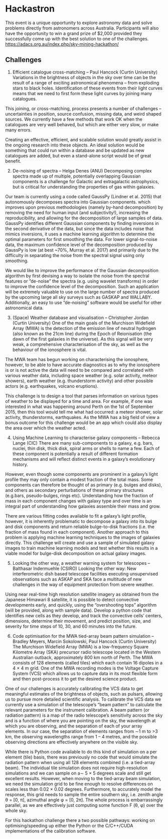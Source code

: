 # Hackastron
This event is a unique opportunity to explore astronomy data and solve problems directly from astronomers across Australia. Participants will also have the opportunity to win a grand prize of $2,000 provided they successfully come up with the best solution to one of the challenges.
https://adacs.org.au/index.php/sky-mining-hackathon/

## Challenges
1. Efficient catalogue cross-matching – Paul Hancock (Curtin University)
Variations in the brightness of objects in the sky over time can be the result of a range of exciting astronomical phenomena – from exploding stars to black holes. Identification of these events from their light curves means that we need to first form these light curves by joining many catalogues.

 This joining, or cross-matching, process presents a number of challenges – uncertainties in position, source confusion, missing data, and weird shaped sources. We currently have a few methods that work OK when the catalogues are very well behaved, but which are either very slow, or make many errors.

 Creating an effective, efficient, and scalable solution would greatly assist in the ongoing research into these objects. An ideal solution would be something that could run within a database and be updated as new catalogues are added, but even a stand-alone script would be of great benefit.

 

2.  De-noising of spectra – Helga Denes (ANU)
Decomposing complex spectra made up of multiple, potentially overlapping Gaussian components is a challenge for Galactic and extragalactic astrophysics, but is critical for understanding the properties of gas within galaxies.

 Our team is currently using a code called GaussPy (Lindner et al. 2015) that autonomously decomposes spectra into Gaussian components. which improves upon previous methodologies (namely by-hand decomposition) by removing the need for human input (and subjectivity!), increasing the reproducibility, and allowing for the decomposition of large samples of data. GaussPy identifies different Gaussian components by finding inversions in the second derivative of the data, but since the data includes noise that mimics inversions, it uses a machine learning algorithm to determine the optimal parameters for first smoothing the data. For lower signal-to-noise data, the maximum confidence level of the decomposition produced by GaussPy is low (at best ~70%, Murray et al. 2017) and primarily due to the difficulty in separating the noise from the spectral signal using only smoothing.

 We would like to improve the performance of the Gaussian decomposition algorithm by first devising a way to isolate the noise from the spectral features or ”de-noise” the spectra (e.g. using wavelet transforms) in order to improve the confidence level of the decomposition. Such an application will be extremely valuable to use on the large number of spectra produced by the upcoming large all sky surveys such as GASKAP and WALLABY. Additionally, an easy to use ”de-noising” software would be useful for other astronomical data.

 

3. (Space) Weather database and visualisation – Christopher Jordan (Curtin University)
One of the main goals of the Murchison Widefield Array (MWA) is the detection of the emission line of neutral hydrogen (also known as the 21cm line) during the Epoch of Reionisation (the dawn of the first galaxies in the universe). As this signal will be very weak,  a comprehensive characterisation of the sky, as well as the behaviour of the ionosphere is vital.

 The MWA team has begun working on characterising the ionosphere, however, to be able to have accurate diagnostics as to why the ionosphere is or is not active the data will need to be compared and correlated with various weather data, including space weather (e.g. solar activity, meteor showers), earth weather (e.g. thunderstorm activity) and other possible actors (e.g. earthquakes, volcano eruptions).

 This challenge is to design a tool that parses information on various types of weather to be displayed for a time and area. For example, if one was interested in what was happening around Perth on the 1st of September 2015, then this tool would tell me what had occurred: a meteor shower, solar activity, thunderstorms, earthquakes. As the MWA has a big field of view a bonus outcome for this challenge would be an app which could also display the area over which the weather acted.

 

4. Using Machine Learning to characterise galaxy components – Rebecca Lange (CIC)
There are many sub-components to a galaxy, e.g. bars, nuclei, thin disk, thick disk, spiral arms or shells to name a few. Each of these component is potentially a result of different formation mechanisms and will reflect distinct events in a galaxy’s evolutionary history.

 However, even though some components are prominent in a galaxy’s light profile they may only contain a modest fraction of the total mass. Some components can therefore be thought of as primary (e.g. bulges and disks), and others as secondary perturbations of these primary structures (e.g.bars, pseudo-bulges, rings etc). Understanding how the fraction of mass in each component changes with galaxy type and over time is an integral part of understanding how galaxies assemble their mass and grow.

 There are various fitting codes available to fit a galaxy’s light profile, however, it is inherently problematic to decompose a galaxy into its bulge and disk components and return reliable bulge-to-disk fractions (i.e. the fraction of mass found in each component). Another approach to this problem is applying machine learning techniques to the images of galaxies directly. This challenge will create and use a sample of simulated galaxy images to train machine learning models and test whether this results in a viable model for bulge-disk decomposition on actual galaxy images.

 

5. Looking the other way, a weather warning system for telescopes – Balthasar Indermuehle (CSIRO)
Looking the other way: New interferometric dish based telescope facilities executing unsupervised observations such as ASKAP and SKA face a multitude of new challenges in the way of equipment protection from severe weather.

 Using near real-time high resolution satellite imagery as obtained from the Japanese Himawari 8 satellite, it is possible to detect convective developments early, and quickly, using the “overshooting tops” algorithm (will be provided, along with sample data). Develop a python code that identifies new cells as they develop, and track the convective cells’ centers, dimensions, determine their movement, and predict position, size, and severity for time steps of 10, 30, and 60 minutes into the future.

 

6. Code optimisation for the MWA tied-array beam pattern simulation – Bradley Meyers, Marcin Sokolowski, Paul Hancock (Curtin University)
The Murchison Widefield Array (MWA) is a low-frequency Square Kilometre Array (SKA) precursor radio telescope located in the Western Australian outback, approximately 800 km north of Perth. The MWA consists of 128 elements (called tiles) which each contain 16 dipoles in a 4 × 4 m grid. One of the MWA recording modes is the Voltage Capture System (VCS) which allows us to capture data in its most flexible form and then post-process it to get the desired science product.

 One of our challenges is accurately calibrating the VCS data to get meaningful estimates of the brightness of objects, such as pulsars, allowing us to pursue more detailed scientific analysis. To calibrate the VCS data we currently use a simulation of the telescope’s “beam pattern” to calculate the relevant parameters for the instrument calibration. A beam pattern (or radiation pattern) is a map of the radio telescope’s sensitivity across the sky and is a function of where you are pointing on the sky, the wavelength at which you are observing, and the separation of each of your array elements. In our case, the separation of elements ranges from ∼1 m to >3 km, the observing wavelengths range from 1 – 4 metres, and the possible observing directions are effectively anywhere on the visible sky.

 While there is Python code available to do this kind of simulation on a per element (tile) basis, there was previously no code that would simulate the radiation pattern when using all 128 elements combined (i.e. a tied-array beam). The individual tile simulation does not require high-resolution simulations and we can sample on a∼ 5 × 5 degrees scale and still get excellent results. However, when moving to the tied-array beam simulation, we need the simulation grid to be fine enough to resolve differences on scales less than 0.02 × 0.02 degrees. Furthermore, to accurately model the response, this grid needs to sample the entire southern sky, i.e. zenith angle θ = [0, π], azimuthal angle φ = [0, 2π]. The whole process is embarrassingly parallel, as we are effectively just computing some function F (θ, φ) over the whole sky.

 For this hackathon challenge there a two possible pathways: working on optimising/speeding up either the Python or the C/C++/CUDA implementations of the calibration software.
